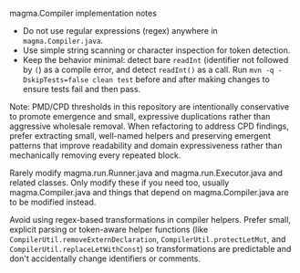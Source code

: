 magma.Compiler implementation notes

- Do not use regular expressions (regex) anywhere in `magma.Compiler.java`.
- Use simple string scanning or character inspection for token detection.
- Keep the behavior minimal: detect bare `readInt` (identifier not followed by `(`) as a compile error, and detect `readInt()` as a call.
Run `mvn -q -DskipTests=false clean test` before and after making changes to ensure tests fail and then pass.

Note: PMD/CPD thresholds in this repository are intentionally conservative to promote emergence
and small, expressive duplications rather than aggressive wholesale removal. When refactoring to
address CPD findings, prefer extracting small, well-named helpers and preserving emergent
patterns that improve readability and domain expressiveness rather than mechanically removing
every repeated block.

Rarely modify magma.run.Runner.java and magma.run.Executor.java and related classes. Only modify these if you need too, usually magma.Compiler.java and things that depend on magma.Compiler.java are to be modified instead.

Avoid using regex-based transformations in compiler helpers. Prefer small, explicit parsing
or token-aware helper functions (like `CompilerUtil.removeExternDeclaration`,
`CompilerUtil.protectLetMut`, and `CompilerUtil.replaceLetWithConst`) so transformations are
predictable and don't accidentally change identifiers or comments.